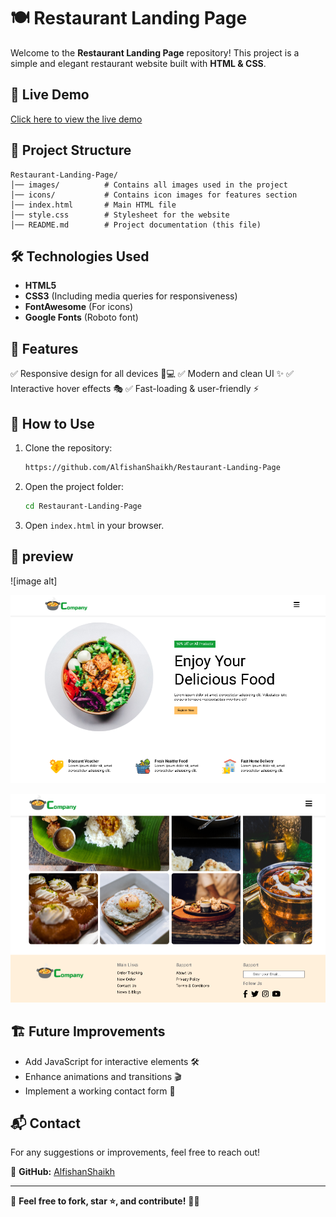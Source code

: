 # 🍽️ Restaurant Landing Page

Welcome to the **Restaurant Landing Page** repository! This project is a simple and elegant restaurant website built with **HTML & CSS**.

## 🔗 Live Demo
[Click here to view the live demo](https://alfishanshaikh.github.io/Restaurant-Landing-Page/) 

## 📂 Project Structure
```
Restaurant-Landing-Page/
│── images/          # Contains all images used in the project
│── icons/           # Contains icon images for features section
│── index.html       # Main HTML file
│── style.css        # Stylesheet for the website
│── README.md        # Project documentation (this file)
```

## 🛠️ Technologies Used
- **HTML5**
- **CSS3** (Including media queries for responsiveness)
- **FontAwesome** (For icons)
- **Google Fonts** (Roboto font)

## 🎨 Features
✅ Responsive design for all devices 📱💻
✅ Modern and clean UI ✨
✅ Interactive hover effects 🎭
✅ Fast-loading & user-friendly ⚡

## 🚀 How to Use
1. Clone the repository:
   ```sh
   https://github.com/AlfishanShaikh/Restaurant-Landing-Page
   ```
2. Open the project folder:
   ```sh
   cd Restaurant-Landing-Page
   ```
3. Open `index.html` in your browser.

## 📸 preview 

![image alt]

![screenshot 1](https://github.com/AlfishanShaikh/Restaurant-Landing-Page/blob/a6ced6585d5e36a3fb07981c68a5077a35e32e12/screenshot%201.png)

![screenshot 2](https://github.com/AlfishanShaikh/Restaurant-Landing-Page/blob/a6ced6585d5e36a3fb07981c68a5077a35e32e12/screenshot%202.png)

## 🏗️ Future Improvements
- Add JavaScript for interactive elements 🛠️
- Enhance animations and transitions 🎬
- Implement a working contact form 📩

## 📬 Contact
For any suggestions or improvements, feel free to reach out!

📌 **GitHub:** [AlfishanShaikh](https://github.com/AlfishanShaikh)

---
🔹 **Feel free to fork, star ⭐, and contribute!** 🍕🎉
